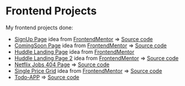 # Frontend Projects
My frontend projects done:
- [SignUp Page](https://signupage.netlify.com/) idea from [FrontendMentor](https://frontendmentor.io) => [Source code](https://github.com/DanielOrtez/signup-page)
- [ComingSoon Page](https://cranky-thompson-c5e132.netlify.com/) idea from [FrontendMentor](https://frontendmentor.io) => [Source code](https://gitlab.com/DaniOrtez/comingsoon1)
- [Huddle Landing Page](https://adoring-shaw-130cd9.netlify.com/) idea from [FrontendMentor](https://frontendmentor.io)
- [Huddle Landing Page 2](https://eager-hugle-79a0bf.netlify.com/) idea from [FrontendMentor](https://frontendmentor.io) => [Source code](https://gitlab.com/DaniOrtez/huddlelandingpage)
- [Netflix Jobs 404 Page](https://njobs404.netlify.com/) => [Source code](https://gitlab.com/DaniOrtez/netflixjobs404)
- [Single Price Grid](https://practical-turing-c31d77.netlify.app/) idea from [FrontendMentor](https://frontendmentor.io) => [Source code](https://gitlab.com/DaniOrtez/singlepricegrid) 
- [Todo-APP](https://cranky-ride-7b8de8.netlify.app/) => [Source code](https://github.com/DanielOrtez/todo-app/tree/master) 
